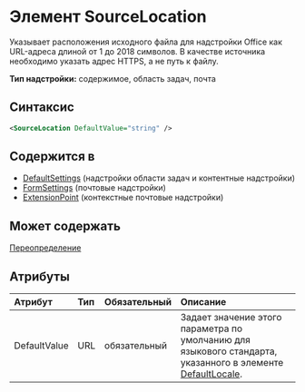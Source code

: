 # <a name="sourcelocation-element"></a>Элемент SourceLocation

Указывает расположения исходного файла для надстройки Office как URL-адреса длиной от 1 до 2018 символов. В качестве источника необходимо указать адрес HTTPS, а не путь к файлу.

**Тип надстройки:** содержимое, область задач, почта

## <a name="syntax"></a>Синтаксис

```XML
<SourceLocation DefaultValue="string" />
```

## <a name="contained-in"></a>Содержится в

- [DefaultSettings](defaultsettings.md) (надстройки области задач и контентные надстройки)
- [FormSettings](formsettings.md) (почтовые надстройки)
- [ExtensionPoint](extensionpoint.md) (контекстные почтовые надстройки)

## <a name="can-contain"></a>Может содержать

[Переопределение](override.md)

## <a name="attributes"></a>Атрибуты

|**Атрибут**|**Тип**|**Обязательный**|**Описание**|
|:-----|:-----|:-----|:-----|
|DefaultValue|URL|обязательный|Задает значение этого параметра по умолчанию для языкового стандарта, указанного в элементе [DefaultLocale](defaultlocale.md).|
